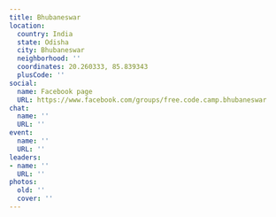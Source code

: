 ```yaml
---
title: Bhubaneswar
location:
  country: India
  state: Odisha
  city: Bhubaneswar
  neighborhood: ''
  coordinates: 20.260333, 85.839343
  plusCode: ''
social:
  name: Facebook page
  URL: https://www.facebook.com/groups/free.code.camp.bhubaneswar
chat:
  name: ''
  URL: ''
event:
  name: ''
  URL: ''
leaders:
- name: ''
  URL: ''
photos:
  old: ''
  cover: ''
---
```

